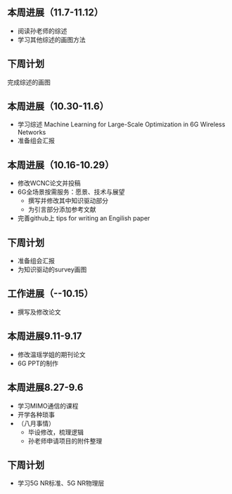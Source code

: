 ## 本周进展（11.7-11.12）
- 阅读孙老师的综述
- 学习其他综述的画图方法

## 下周计划
完成综述的画图
## 本周进展（10.30-11.6）
- 学习综述 Machine Learning for Large-Scale Optimization in 6G Wireless Networks
- 准备组会汇报

## 本周进展（10.16-10.29）
- 修改WCNC论文并投稿
- 6G全场景按需服务：愿景、技术与展望
  - 撰写并修改其中知识驱动部分
  - 为引言部分添加参考文献
- 完善github上 tips for writing an Engilish paper

## 下周计划
- 准备组会汇报
- 为知识驱动的survey画图

## 工作进展（--10.15）
- 撰写及修改论文

## 本周进展9.11-9.17
- 修改温瑶学姐的期刊论文
- 6G PPT的制作


## 本周进展8.27-9.6
- 学习MIMO通信的课程
- 开学各种琐事
- （八月事情）
  -   毕设修改，梳理逻辑
  -   孙老师申请项目的附件整理
   

## 下周计划
- 学习5G NR标准、5G NR物理层
